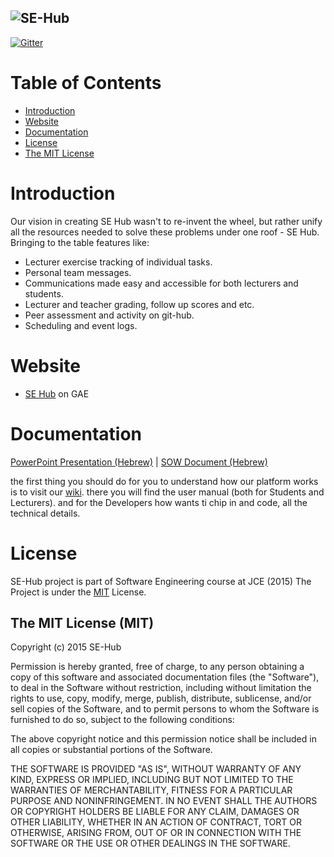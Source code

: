 ![SE-Hub][Logo]
----

[![Gitter][gitterBadge]][gitterChatRoomLink]

Table of Contents
=================
 - [Introduction](#introduction)
 - [Website](#website)
 - [Documentation](#documentation)
 - [License](#license)
  - [The MIT License](#the-mit-license-mit)


# Introduction

 Our vision in creating SE Hub wasn't to re-invent the wheel, but rather unify all the resources needed to solve these problems under one roof - SE Hub. Bringing to the table features like:
- Lecturer exercise tracking of individual tasks.
- Personal team messages.
- Communications made easy and accessible for both lecturers and students.
- Lecturer and teacher grading, follow up scores and etc.
- Peer assessment and activity on git-hub.
- Scheduling and event logs.

# Website

 - [SE Hub](http://se-hub.appspot.com/) on GAE

# Documentation

[PowerPoint Presentation (Hebrew)](https://drive.google.com/file/d/0BwBOu8RSEI0fLVE4UFRTWERqVjQ/view?usp=sharing) |
[SOW Document (Hebrew)](https://drive.google.com/file/d/0BwBOu8RSEI0fTkxtZE43b3E1SEk/view?usp=sharing)


the first thing you should do for you to understand how our platform works is to visit our [wiki][wikiLink].
there you will find the user manual (both for Students and Lecturers). and for the Developers how wants ti chip in and code, all the technical details.

# License

SE-Hub project is part of Software Engineering course at JCE (2015)
The Project is under the [MIT](http://opensource.org/licenses/MIT) License.

## The MIT License (MIT)

Copyright (c) 2015 SE-Hub

Permission is hereby granted, free of charge, to any person obtaining a copy
of this software and associated documentation files (the "Software"), to deal
in the Software without restriction, including without limitation the rights
to use, copy, modify, merge, publish, distribute, sublicense, and/or sell
copies of the Software, and to permit persons to whom the Software is
furnished to do so, subject to the following conditions:

The above copyright notice and this permission notice shall be included in
all copies or substantial portions of the Software.

THE SOFTWARE IS PROVIDED "AS IS", WITHOUT WARRANTY OF ANY KIND, EXPRESS OR
IMPLIED, INCLUDING BUT NOT LIMITED TO THE WARRANTIES OF MERCHANTABILITY,
FITNESS FOR A PARTICULAR PURPOSE AND NONINFRINGEMENT. IN NO EVENT SHALL THE
AUTHORS OR COPYRIGHT HOLDERS BE LIABLE FOR ANY CLAIM, DAMAGES OR OTHER
LIABILITY, WHETHER IN AN ACTION OF CONTRACT, TORT OR OTHERWISE, ARISING FROM,
OUT OF OR IN CONNECTION WITH THE SOFTWARE OR THE USE OR OTHER DEALINGS IN
THE SOFTWARE.


[wikiLink]: https://github.com/sagidayan/SE-Hub/wiki
[Logo]: https://cloud.githubusercontent.com/assets/2984053/6825467/7c9d0402-d303-11e4-9827-62a6d66f937a.png
[gitterBadge]: https://badges.gitter.im/Join%20Chat.svg
[gitterChatRoomLink]: https://gitter.im/sagidayan/SE-Hub